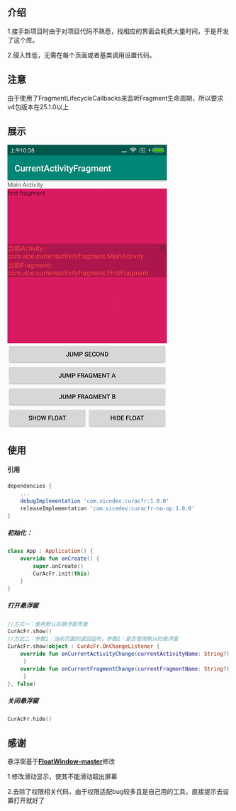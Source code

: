 ## 介绍

1.接手新项目时由于对项目代码不熟悉，找相应的界面会耗费大量时间，于是开发了这个库。

2.侵入性低，无需在每个页面或者基类调用设置代码。

## 注意

由于使用了FragmentLifecycleCallbacks来监听Fragment生命周期，所以要求v4包版本在25.1.0以上

## 展示

![截图](./CurAcFrScreenShorts.png)

## 使用 

#### 引用

```gradle
dependencies {
	...
    debugImplementation 'com.vicedev:curacfr:1.0.0'
    releaseImplementation 'com.vicedev:curacfr-no-op:1.0.0'
}
```

##### 初始化：

~~~kotlin
class App : Application() {
    override fun onCreate() {
        super.onCreate()
        CurAcFr.init(this)
    }
}
~~~

##### 打开悬浮窗

~~~kotlin
//方式一：使用默认的悬浮窗界面
CurAcFr.show()
//方式二：参数1：当前页面的返回监听，参数2：是否使用默认的悬浮窗
CurAcFr.show(object : CurAcFr.OnChangeListener {
    override fun onCurrentActivityChange(currentActivityName: String?) {  
     }
    override fun onCurrentFragmentChange(currentFragmentName: String?) {
     }
}, false)    
~~~

##### 关闭悬浮窗

~~~kotlin
CurAcFr.hide()
~~~



## 感谢

悬浮窗基于[**FloatWindow-master**](https://github.com/a709560839/FloatWindow-master)修改

1.修改滑动显示，使其不能滑动超出屏幕

2.去除了权限相关代码，由于权限适配bug较多且是自己用的工具，直接提示去设置打开就好了